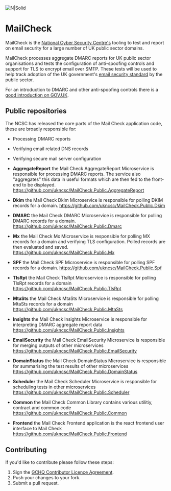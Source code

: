 ![N|Solid](https://www.ncsc.gov.uk/global/logos/logo.png)
 
# MailCheck
MailCheck is the [National Cyber Security Centre's](http://www.ncsc.gov.uk/) tooling to test and report on email security for a large number of UK public sector domains.
 
MailCheck processes aggregate DMARC reports for UK public sector organisations and tests the configuration of anti-spoofing controls and support for TLS to encrypt email over SMTP. These tests will be used to help track adoption of the UK government's [email security standard](https://www.gov.uk/guidance/securing-government-email) by the public sector.
 
For an introduction to DMARC and other anti-spoofing controls there is a [good introduction on GOV.UK](https://www.gov.uk/government/publications/email-security-standards/domain-based-message-authentication-reporting-and-conformance-dmarc).
 
## Public repositories
The NCSC has released the core parts of the Mail Check application code, these are broadly responsible for:

- Processing DMARC reports 
- Verifying email related DNS records
- Verifying secure mail server configuration


- **AggregateReport** the Mail Check AggregateReport Microservice is responsible for processing DMARC reports. The service also "aggregates" this data in useful formats which are then fed to the front-end to be displayed.
https://github.com/ukncsc/MailCheck.Public.AggregateReport

- **Dkim** the Mail Check Dkim Microservice is responsible for polling DKIM records for a domain.
https://github.com/ukncsc/MailCheck.Public.Dkim

- **DMARC** the Mail Check DMARC Microservice is responsible for polling DMARC records for a domain.
https://github.com/ukncsc/MailCheck.Public.Dmarc

- **Mx** the Mail Check Mx Microservice is responsible for polling MX records for a domain and verifying TLS configuration. Polled records are then evaluated and saved.
https://github.com/ukncsc/MailCheck.Public.Mx

- **SPF** the Mail Check SPF Microservice is responsible for polling SPF records for a domain.
https://github.com/ukncsc/MailCheck.Public.Spf

- **TlsRpt** the Mail Check TlsRpt Microservice is responsible for polling TlsRpt records for a domain
https://github.com/ukncsc/MailCheck.Public.TlsRpt

- **MtaSts** the Mail Check MtaSts Microservice is responsible for polling MtaSts records for a domain
https://github.com/ukncsc/MailCheck.Public.MtaSts

- **Insights** the Mail Check Insights Microservice is responsible for interpreting DMARC aggregate report data
https://github.com/ukncsc/MailCheck.Public.Insights

- **EmailSecurity** the Mail Check EmailSecurity Microservice is responsible for merging outputs of other microservices
https://github.com/ukncsc/MailCheck.Public.EmailSecurity

- **DomainStatus** the Mail Check DomainStatus Microservice is responsible for summarising the test results of other microservices
https://github.com/ukncsc/MailCheck.Public.DomainStatus

- **Scheduler** the Mail Check Scheduler Microservice is responsible for scheduling tests in other microservices
https://github.com/ukncsc/MailCheck.Public.Scheduler

- **Common** the Mail Check Common Library contains various utilitiy, contract and common code
https://github.com/ukncsc/MailCheck.Public.Common

- **Frontend** the Mail Check Frontend application is the react frontend user interface to Mail Check
https://github.com/ukncsc/MailCheck.Public.Frontend


## Contributing
If you'd like to contribute please follow these steps:

1. Sign the [GCHQ Contributor Licence Agreement](https://github.com/gchq/Gaffer/wiki/GCHQ-OSS-Contributor-License-Agreement-V1.0).
2. Push your changes to your fork.
3. Submit a pull request.
